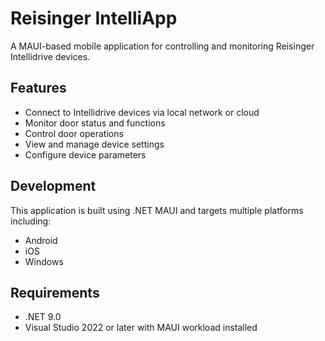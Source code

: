 # Reisinger IntelliApp

A MAUI-based mobile application for controlling and monitoring Reisinger Intellidrive devices.

## Features

- Connect to Intellidrive devices via local network or cloud
- Monitor door status and functions
- Control door operations
- View and manage device settings
- Configure device parameters

## Development

This application is built using .NET MAUI and targets multiple platforms including:
- Android
- iOS
- Windows

## Requirements

- .NET 9.0
- Visual Studio 2022 or later with MAUI workload installed
